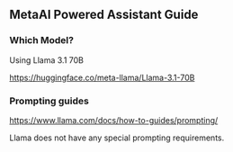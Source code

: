 ## MetaAI Powered Assistant Guide

### Which Model?

Using Llama 3.1 70B

https://huggingface.co/meta-llama/Llama-3.1-70B

### Prompting guides

https://www.llama.com/docs/how-to-guides/prompting/

Llama does not have any special prompting requirements.